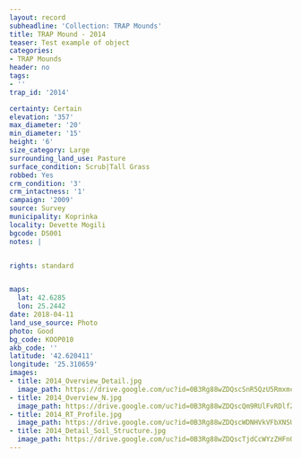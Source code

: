 ```yaml
---
layout: record
subheadline: 'Collection: TRAP Mounds'
title: TRAP Mound - 2014
teaser: Test example of object
categories:
- TRAP Mounds
header: no
tags:
- ''
trap_id: '2014'

certainty: Certain
elevation: '357'
max_diameter: '20'
min_diameter: '15'
height: '6'
size_category: Large
surrounding_land_use: Pasture
surface_condition: Scrub|Tall Grass
robbed: Yes
crm_condition: '3'
crm_intactness: '1'
campaign: '2009'
source: Survey
municipality: Koprinka
locality: Devette Mogili
bgcode: DS001
notes: |


rights: standard


maps:
  lat: 42.6285
  lon: 25.2442
date: 2018-04-11
land_use_source: Photo
photo: Good
bg_code: KOOP010
akb_code: ''
latitude: '42.620411'
longitude: '25.310659'
images:
- title: 2014_Overview_Detail.jpg
  image_path: https://drive.google.com/uc?id=0B3Rg88wZDQscSnR5QzU5RmxmcDQ
- title: 2014_Overview_N.jpg
  image_path: https://drive.google.com/uc?id=0B3Rg88wZDQscQm9RUlFvRDlfZms
- title: 2014_RT_Profile.jpg
  image_path: https://drive.google.com/uc?id=0B3Rg88wZDQscWDNHVkVFbXNSU1U
- title: 2014_Detail_Soil_Structure.jpg
  image_path: https://drive.google.com/uc?id=0B3Rg88wZDQscTjdCcWYzZHFnQzA
---
```

